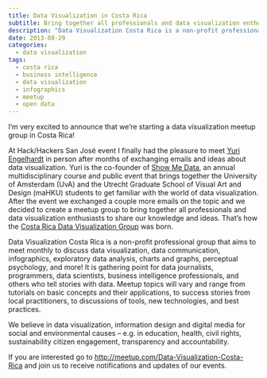 ```yaml
---
title: Data Visualization in Costa Rica
subtitle: Bring together all professionals and data visualization enthusiasts
description: "Data Visualization Costa Rica is a non-profit professional group that aims to meet monthly to discuss data visualization, data communication, infographics, exploratory data analysis, charts and graphs, perceptual psychology, and more!"
date: 2013-08-29
categories:
  - data visualization
tags:
  - costa rica
  - business intelligence
  - data visualization
  - infographics
  - meetup
  - open data
---
```

I&#8217;m very excited to announce that we&#8217;re starting a data visualization meetup group in Costa Rica!

At Hack/Hackers San José event I finally had the pleasure to meet <a href="http://www.behance.net/Engelhardt" target="_blank">Yuri Engelhardt</a> in person after months of exchanging emails and ideas about data visualization. Yuri is the co-founder of <a href="http://showmethedata.nl" target="_blank">Show Me Data</a>, an annual multidisciplinary course and public event that brings together the University of Amsterdam (UvA) and the Utrecht Graduate School of Visual Art and Design (maHKU) students to get familiar with the world of data visualization. After the event we exchanged a couple more emails on the topic and we decided to create a meetup group to bring together all professionals and data visualization enthusiasts to share our knowledge and ideas. That&#8217;s how the <a title="Data Visualization in Costa Rica" href="http://www.meetup.com/Data-Visualization-Costa-Rica/" target="_blank">Costa Rica Data Visualization Group</a> was born.

Data Visualization Costa Rica is a non-profit professional group that aims to meet monthly to discuss data visualization, data communication, infographics, exploratory data analysis, charts and graphs, perceptual psychology, and more! It is gathering point for data journalists, programmers, data scientists, business intelligence professionals, and others who tell stories with data. Meetup topics will vary and range from tutorials on basic concepts and their applications, to success stories from local practitioners, to discussions of tools, new technologies, and best practices.

We believe in data visualization, information design and digital media for social and environmental causes – e.g. in education, health, civil rights, sustainability citizen engagement, transparency and accountability.

If you are interested go to <a title="Data Visualization in Costa Rica" href=" http://meetup.com/Data-Visualization-Costa-Rica/" target="_blank">http://meetup.com/Data-Visualization-Costa-Rica</a> and join us to receive notifications and updates of our events.
